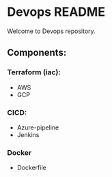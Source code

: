 # Devops README

Welcome to Devops repository.

## Components:

### Terraform (iac):
   - AWS 
   - GCP

### CICD:
   - Azure-pipeline
   - Jenkins

### Docker
   - Dockerfile
